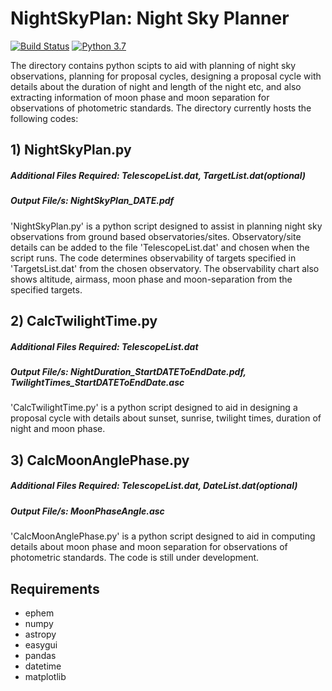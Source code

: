 # NightSkyPlan: Night Sky Planner #

[![Build Status](https://img.shields.io/badge/release-0.1-orange)](https://github.com/sPaMFouR/NightSkyPlan)
[![Python 3.7](https://img.shields.io/badge/python--3.7.4-nightskyplanner-brightgreen)](https://www.python.org/downloads/release/python-374/)

The directory contains python scipts to aid with planning of night sky observations, planning for proposal cycles, designing a proposal cycle with details about the duration of night and length of the night etc, and also extracting information of moon phase and moon separation for observations of photometric standards. The directory currently hosts the following codes:

## 1) NightSkyPlan.py
##### Additional Files Required: TelescopeList.dat, TargetList.dat(optional) #####
##### Output File/s: NightSkyPlan_DATE.pdf #####

'NightSkyPlan.py' is a python script designed to assist in planning night sky observations from ground based observatories/sites. Observatory/site details can be added to the file 'TelescopeList.dat' and chosen when the script runs. The code determines observability of targets specified in 'TargetsList.dat' from the chosen observatory. The observability chart also shows altitude, airmass, moon phase and moon-separation from the specified targets.

## 2) CalcTwilightTime.py
##### Additional Files Required: TelescopeList.dat #####
##### Output File/s: NightDuration_StartDATEToEndDate.pdf, TwilightTimes_StartDATEToEndDate.asc #####

'CalcTwilightTime.py' is a python script designed to aid in designing a proposal cycle with details about sunset, sunrise, twilight times, duration of night and moon phase.

## 3) CalcMoonAnglePhase.py
##### Additional Files Required: TelescopeList.dat, DateList.dat(optional) #####
##### Output File/s: MoonPhaseAngle.asc #####

'CalcMoonAnglePhase.py' is a python script designed to aid in computing details about moon phase and moon separation for observations of photometric standards.
The code is still under development.

Requirements
-------

- ephem
- numpy
- astropy
- easygui
- pandas
- datetime
- matplotlib
